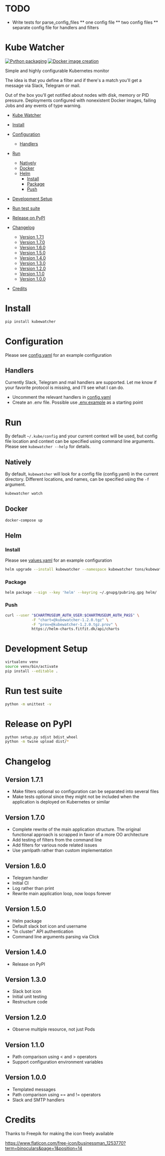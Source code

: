 # TODO
* Write tests for parse_config_files
  ** one config file
  ** two config files
  ** separate config file for handlers and filters

# Kube Watcher
[![Python packaging](https://github.com/tonsV2/kubewatcher/workflows/Python%20packaging/badge.svg)](https://github.com/tonsV2/kubewatcher/actions?query=workflow%3A%22Python+packaging%22)
[![Docker image creation](https://github.com/tonsV2/kubewatcher/workflows/Docker%20image%20creation/badge.svg)](https://github.com/tonsV2/kubewatcher/actions?query=workflow%3A%22Docker+image+creation%22)

Simple and highly configurable Kubernetes monitor

The idea is that you define a filter and if there's a match you'll get a message via Slack, Telegram or mail.

Out of the box you'll get notified about nodes with disk, memory or PID pressure. Deployments configured with nonexistent Docker images, failing Jobs and any events of type warning.

<!-- START doctoc generated TOC please keep comment here to allow auto update -->
<!-- DON'T EDIT THIS SECTION, INSTEAD RE-RUN doctoc TO UPDATE -->
- [Kube Watcher](#kube-watcher)

- [Install](#install)
- [Configuration](#configuration)
  - [Handlers](#handlers)
- [Run](#run)
  - [Natively](#natively)
  - [Docker](#docker)
  - [Helm](#helm)
    - [Install](#install-1)
    - [Package](#package)
    - [Push](#push)
- [Development Setup](#development-setup)
- [Run test suite](#run-test-suite)
- [Release on PyPI](#release-on-pypi)
- [Changelog](#changelog)
  - [Version 1.7.1](#version-171)
  - [Version 1.7.0](#version-170)
  - [Version 1.6.0](#version-160)
  - [Version 1.5.0](#version-150)
  - [Version 1.4.0](#version-140)
  - [Version 1.3.0](#version-130)
  - [Version 1.2.0](#version-120)
  - [Version 1.1.0](#version-110)
  - [Version 1.0.0](#version-100)
- [Credits](#credits)

<!-- END doctoc generated TOC please keep comment here to allow auto update -->

# Install
```bash
pip install kubewatcher
```

# Configuration
Please see [config.yaml](config.yaml) for an example configuration

## Handlers
Currently Slack, Telegram and mail handlers are supported. Let me know if your favorite protocol is missing, and I'll see what I can do.

 - Uncomment the relevant handlers in [config.yaml](config.yaml)
 - Create an .env file. Possible use [.env.example](.env.example) as a starting point

# Run
By default `~/.kube/config` and your current context will be used, but config file location and context can be specified using command line arguments. Please see `kubewatcher --help` for details.

## Natively
By default, `kubewatcher` will look for a config file (config.yaml) in the current directory. Different locations, and names, can be specified using the `-f` argument.
```bash
kubewatcher watch
```

## Docker
```bash
docker-compose up
```

## Helm
### Install
Please see [values.yaml](helm/values.yaml) for an example configuration

```bash
helm upgrade --install kubewatcher --namespace kubewatcher tons/kubewatcher --values values.yaml
```

### Package
```bash
helm package --sign --key 'helm' --keyring ~/.gnupg/pubring.gpg helm/
```

### Push
```bash
curl --user "$CHARTMUSEUM_AUTH_USER:$CHARTMUSEUM_AUTH_PASS" \
            -F "chart=@kubewatcher-1.2.0.tgz" \
            -F "prov=@kubewatcher-1.2.0.tgz.prov" \
            https://helm-charts.fitfit.dk/api/charts
```

# Development Setup
```bash
virtualenv venv
source venv/bin/activate
pip install --editable .
```

# Run test suite
```bash
python -m unittest -v
```

# Release on PyPI
```bash
python setup.py sdist bdist_wheel
python -m twine upload dist/*
```

# Changelog
## Version 1.7.1
 - Make filters optional so configuration can be separated into several files
 - Make tests optional since they might not be included when the application is deployed on Kubernetes or similar

## Version 1.7.0
 - Complete rewrite of the main application structure. The original functional approach is scrapped in favor of a more OO architecture
 - Add testing of filters from the command line
 - Add filters for various node related issues
 - Use yamlpath rather than custom implementation

## Version 1.6.0
 - Telegram handler
 - Initial CI
 - Log rather than print
 - Rewrite main application loop, now loops forever

## Version 1.5.0
 - Helm package
 - Default slack bot icon and username
 - "In cluster" API authentication
 - Command line arguments parsing via Click

## Version 1.4.0
 - Release on PyPI

## Version 1.3.0
 - Slack bot icon
 - Initial unit testing
 - Restructure code

## Version 1.2.0
 - Observe multiple resource, not just Pods

## Version 1.1.0
 - Path comparison using < and > operators
 - Support configuration environment variables

## Version 1.0.0
 - Templated messages
 - Path comparison using == and != operators
 - Slack and SMTP handlers

# Credits
Thanks to Freepik for making the icon freely available

https://www.flaticon.com/free-icon/businessman_1253770?term=binoculars&page=1&position=14
